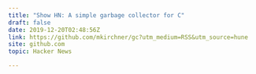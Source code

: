 ```yaml
---
title: "Show HN: A simple garbage collector for C"
draft: false
date: 2019-12-20T02:48:56Z
link: https://github.com/mkirchner/gc?utm_medium=RSS&utm_source=hune
site: github.com
topic: Hacker News  

---
```

